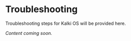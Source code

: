 # Troubleshooting

Troubleshooting steps for Kalki OS will be provided here.

*Content coming soon.*
